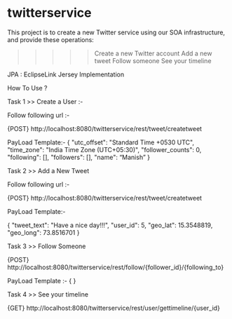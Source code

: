 # twitterservice

This project is to create a new Twitter service using our SOA infrastructure, and provide these operations:
 >>>>> Create a new Twitter account
 >>>>> Add a new tweet
 >>>>> Follow someone
 >>>>> See your timeline
 
JPA : EclipseLink 
Jersey Implementation 

How To Use ? 

Task 1 >> Create a User :-

Follow following url :-

{POST}
http://localhost:8080/twitterservice/rest/tweet/createtweet

PayLoad Template:- 
{
"utc_offset": "Standard Time +0530 UTC",
"time_zone": "India Time Zone (UTC+05:30)",
"follower_counts": 0,
"following": [],
"followers": [],
"name": “Manish”
}


Task 2 >> Add a New Tweet 

Follow following url :-

{POST}
http://localhost:8080/twitterservice/rest/tweet/createtweet

PayLoad Template:- 

{
"tweet_text": "Have a nice day!!!",
"user_id": 5,
"geo_lat": 15.3548819,
"geo_long": 73.8516701
}

Task 3 >> Follow Someone 
 
{POST}
http://localhost:8080/twitterservice/rest/follow/{follower_id}/{following_to}

PayLoad Template :-
{ }

Task 4 >> See your timeline

{GET}
http://localhost:8080/twitterservice/rest/user/gettimeline/{user_id}


